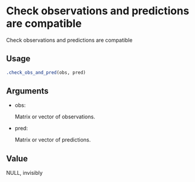# Check observations and predictions are compatible

Check observations and predictions are compatible

## Usage

``` r
.check_obs_and_pred(obs, pred)
```

## Arguments

- obs:

  Matrix or vector of observations.

- pred:

  Matrix or vector of predictions.

## Value

NULL, invisibly
